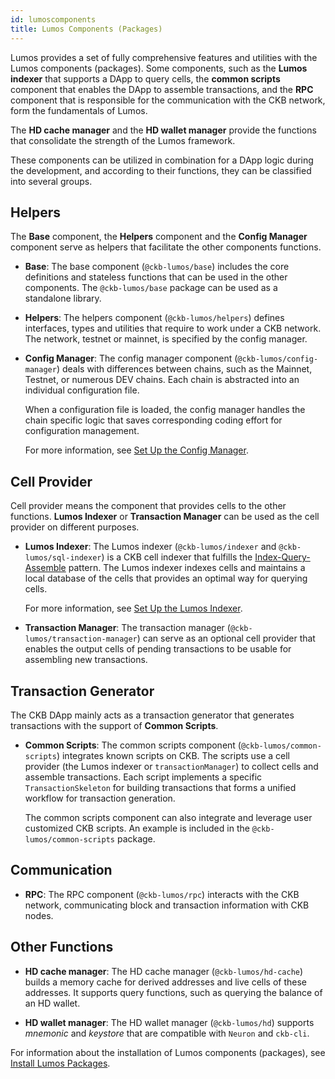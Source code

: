 ```yaml
---
id: lumoscomponents
title: Lumos Components (Packages)
---
```

Lumos provides a set of fully comprehensive features and utilities with the Lumos components (packages)<!--as shown in the figure of the architecture-->. Some components, such as the **Lumos indexer** that supports a DApp to query cells, the **common scripts** component that enables the DApp to assemble transactions, and the **RPC** component that is responsible for the communication with the CKB network, form the fundamentals of Lumos.

The **HD cache manager** and the **HD wallet manager** provide the functions that consolidate the strength of the Lumos framework. 

These components can be utilized in combination for a DApp logic during the development, and according to their functions, they can be classified into several groups.

## Helpers

The **Base** component, the **Helpers** component and the **Config Manager** component serve as helpers that facilitate the other components functions.

- **Base**: The base component (`@ckb-lumos/base`) includes the core definitions and stateless functions that can be used in the other components. The `@ckb-lumos/base` package can be used as a standalone library.

- **Helpers**: The helpers component (`@ckb-lumos/helpers`) defines interfaces, types <!--,for example, the `TransactionSkeletonType` ,--> and utilities that require to work under a CKB network. The network, testnet or mainnet, is specified by the config manager.

- **Config Manager**: The config manager component  (`@ckb-lumos/config-manager`) deals with differences between chains, such as the Mainnet, Testnet, or numerous DEV chains. Each chain is abstracted into an individual configuration file.

  When a configuration file is loaded, the config manager handles the chain specific logic that saves corresponding coding effort for configuration management.

  For more information, see [Set Up the Config Manager](../guides/config).

## Cell Provider

Cell provider means the component that provides cells to the other functions. **Lumos Indexer** or **Transaction Manager** can be used as the cell provider on different purposes.

- **Lumos Indexer**: The Lumos indexer (`@ckb-lumos/indexer` and `@ckb-lumos/sql-indexer`) is a CKB cell indexer that fulfills the [Index-Query-Assemble](https://docs.nervos.org/docs/reference/cell#index-query-assemble-pattern) pattern. The Lumos indexer indexes cells and maintains a local database of the cells that provides an optimal way for querying cells.

  For more information, see [Set Up the Lumos Indexer](../guides/indexer).

- **Transaction Manager**: The transaction manager (`@ckb-lumos/transaction-manager`) can serve as an optional cell provider that enables the output cells of pending transactions to be usable for assembling new transactions.

## Transaction Generator

The CKB DApp mainly acts as a transaction generator that generates transactions with the support of **Common Scripts**.

- **Common Scripts**: The common scripts component (`@ckb-lumos/common-scripts`) integrates known scripts on CKB. The scripts use a cell provider (the Lumos indexer or `transactionManager`) to collect cells and assemble transactions. Each script implements a specific  `TransactionSkeleton`  for building transactions that forms a unified workflow for transaction generation.

  The common scripts component can also integrate and leverage user customized CKB scripts. An example is included in the `@ckb-lumos/common-scripts` package.

## Communication

- **RPC**: The RPC component (`@ckb-lumos/rpc`) interacts with the CKB network, communicating block and transaction information with CKB nodes.


## Other Functions

- **HD cache manager**: The HD cache manager (`@ckb-lumos/hd-cache`) builds a memory cache for derived addresses and live cells of these addresses. It supports query functions, such as querying the balance of an HD wallet.

- **HD wallet manager**: The HD wallet manager (`@ckb-lumos/hd`) supports *mnemonic* and *keystore* that are compatible with `Neuron` and `ckb-cli`. 

For information about the installation of Lumos components (packages), see [Install Lumos Packages](../guides/installlumos). <!--For the projects that have already listed Lumos packages as dependencies, just run `yarn install` in the projects directly to install the packages.--> 